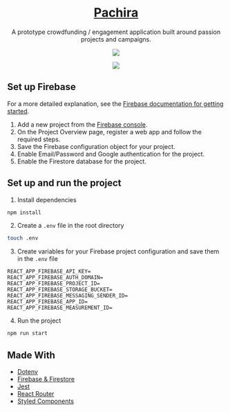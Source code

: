 <p align="center">
  <a href="https://pachira-acc77.web.app/">
    <h1 align="center">Pachira</h1>
  </a>
</p> 
<p align="center">
  A prototype crowdfunding / engagement application built around passion projects and campaigns.
</p>
<p align="center">
  <img src="https://user-images.githubusercontent.com/84942739/178912304-0dace3ec-c080-4509-855a-77d61586e106.png" />
</p>
<p align="center">
  <img src="https://user-images.githubusercontent.com/84942739/183222881-1199b102-075e-495d-92a1-c7fe4f4324e0.png" />
</p>

## Set up Firebase
For a more detailed explanation, see the [Firebase documentation for getting started](https://firebase.google.com/docs/web/setup?authuser=0&hl=en). 
1. Add a new project from the [Firebase console](https://console.firebase.google.com/).
2. On the Project Overview page, register a web app and follow the required steps.
3. Save the Firebase configuration object for your project.
4. Enable Email/Password and Google authentication for the project.
5. Enable the Firestore database for the project.

## Set up and run the project 

1. Install dependencies
```bash
npm install
```

2. Create a `.env` file in the root directory
```bash
touch .env
```

3. Create variables for your Firebase project configuration and save them in the `.env` file
```
REACT_APP_FIREBASE_API_KEY=
REACT_APP_FIREBASE_AUTH_DOMAIN=
REACT_APP_FIREBASE_PROJECT_ID=
REACT_APP_FIREBASE_STORAGE_BUCKET=
REACT_APP_FIREBASE_MESSAGING_SENDER_ID=
REACT_APP_FIREBASE_APP_ID=
REACT_APP_FIREBASE_MEASUREMENT_ID=
```

4. Run the project
```bash
npm run start
```

## Made With
- [Dotenv](https://github.com/motdotla/dotenv#readme)
- [Firebase & Firestore](https://firebase.google.com/)
- [Jest](https://jestjs.io/)
- [React Router](https://reactrouter.com/)
- [Styled Components](https://styled-components.com/)
